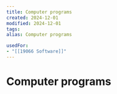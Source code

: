```yaml
---
title: Computer programs
created: 2024-12-01
modified: 2024-12-01
tags: 
alias: Computer programs

usedFor:
- "[[19066 Software]]"
---
```

# Computer programs
